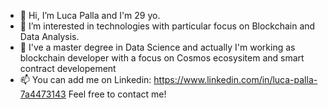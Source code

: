 - 👋 Hi, I’m Luca Palla and I'm 29 yo.
- 👀 I’m interested in technologies with particular focus on Blockchain and Data Analysis.
- 🌱 I've a master degree in Data Science and actually I'm working as blockchain developer with a focus on Cosmos ecosysitem and smart contract developement
- 📫 You can add me on Linkedin: https://www.linkedin.com/in/luca-palla-7a4473143 Feel free to contact me!

<!---
LucaPalla95/LucaPalla95 is a ✨ special ✨ repository because its `README.md` (this file) appears on your GitHub profile.
You can click the Preview link to take a look at your changes.
--->
